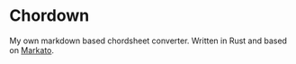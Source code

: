 # Chordown

My own markdown based chordsheet converter.
Written in Rust and based on [Markato](https://markato.studio/).
